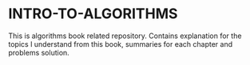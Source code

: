 # INTRO-TO-ALGORITHMS
This is algorithms book related repository. Contains explanation for the topics I understand from this book, summaries for each chapter and problems solution.
